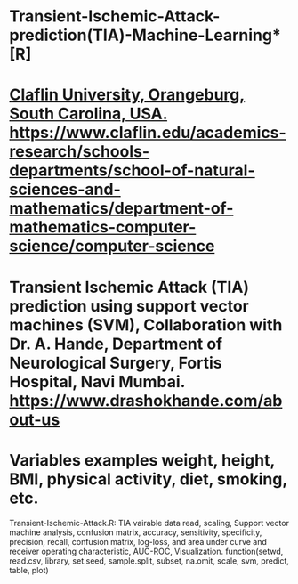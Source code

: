 # Transient-Ischemic-Attack-prediction(TIA)-Machine-Learning* [R]
# [Claflin University, Orangeburg, South Carolina, USA.](https://www.claflin.edu/) https://www.claflin.edu/academics-research/schools-departments/school-of-natural-sciences-and-mathematics/department-of-mathematics-computer-science/computer-science
# Transient Ischemic Attack (TIA) prediction using support vector machines (SVM), Collaboration with Dr. A. Hande, Department of Neurological Surgery, Fortis Hospital, Navi Mumbai. https://www.drashokhande.com/about-us
# Variables examples weight, height, BMI, physical activity, diet, smoking, etc.

Transient-Ischemic-Attack.R: TIA vairable data read, scaling, Support vector machine analysis, confusion matrix, accuracy, sensitivity, specificity, precision, recall, confusion matrix, log-loss, and area under curve and receiver operating characteristic, AUC-ROC, Visualization.
function(setwd, read.csv, library, set.seed, sample.split, subset, na.omit, scale, svm, predict, table, plot)
